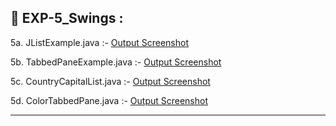 ## 📄 EXP-5_Swings :

5a. JListExample.java :- [Output Screenshot](https://github.com/Rakshith2004/Advanced_Java/blob/main/EXP-5_Swings/Screenshot-5a_Swings_JListExample.png)

5b. TabbedPaneExample.java :- [Output Screenshot](https://github.com/Rakshith2004/Advanced_Java/blob/main/EXP-5_Swings/Screenshot-5b_Swings_TabbedPaneExample.png)

5c. CountryCapitalList.java :- [Output Screenshot](https://github.com/Rakshith2004/Advanced_Java/blob/main/EXP-5_Swings/Screenshot-5c_Swings_CountryCapitalList.png)

5d. ColorTabbedPane.java :- [Output Screenshot](https://github.com/Rakshith2004/Advanced_Java/blob/main/EXP-5_Swings/Screenshot-5d_Swings_ColorTabbedPane.png)

-----------------------------------------------------------------------------------------------------------------------------------------  
